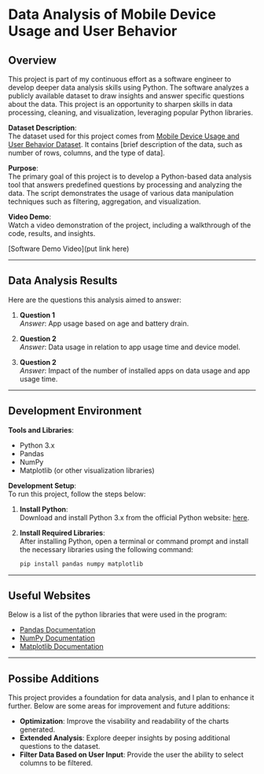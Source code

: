 # Data Analysis of Mobile Device Usage and User Behavior

## Overview

This project is part of my continuous effort as a software engineer to develop deeper data analysis skills using Python. The software analyzes a publicly available dataset to draw insights and answer specific questions about the data. This project is an opportunity to sharpen skills in data processing, cleaning, and visualization, leveraging popular Python libraries.

**Dataset Description**:  
The dataset used for this project comes from [Mobile Device Usage and User Behavior Dataset](https://www.kaggle.com/datasets/valakhorasani/mobile-device-usage-and-user-behavior-dataset). It contains [brief description of the data, such as number of rows, columns, and the type of data].

**Purpose**:  
The primary goal of this project is to develop a Python-based data analysis tool that answers predefined questions by processing and analyzing the data. The script demonstrates the usage of various data manipulation techniques such as filtering, aggregation, and visualization.

**Video Demo**:  
Watch a video demonstration of the project, including a walkthrough of the code, results, and insights.

[Software Demo Video](put link here)

---

## Data Analysis Results

Here are the questions this analysis aimed to answer:

1. **Question 1**  
   _Answer_: App usage based on age and battery drain.
   
2. **Question 2**  
   _Answer_: Data usage in relation to app usage time and device model.

3. **Question 2**  
   _Answer_: Impact of the number of installed apps on data usage and app usage time.

---

## Development Environment

**Tools and Libraries**:  
- Python 3.x
- Pandas
- NumPy
- Matplotlib (or other visualization libraries)

**Development Setup**:  
To run this project, follow the steps below:

1. **Install Python**:  
   Download and install Python 3.x from the official Python website: [here](https://www.python.org/downloads/).
   
2. **Install Required Libraries**:  
   After installing Python, open a terminal or command prompt and install the necessary libraries using the following command:
   ```bash
   pip install pandas numpy matplotlib

---

## Useful Websites

Below is a list of the python libraries that were used in the program:

* [Pandas Documentation](https://pandas.pydata.org/docs/)
* [NumPy Documentation](https://numpy.org/doc/)
* [Matplotlib Documentation](https://matplotlib.org/stable/users/index.html)

---

## Possibe Additions

This project provides a foundation for data analysis, and I plan to enhance it further. Below are some areas for improvement and future additions:

* **Optimization**: Improve the visability and readability of the  charts generated.
* **Extended Analysis**: Explore deeper insights by posing additional questions to the dataset.
* **Filter Data Based on User Input**: Provide the user the ability to select columns to be filtered.